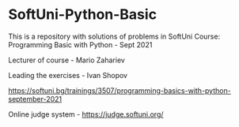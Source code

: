 # SoftUni-Python-Basic
This is a repository with solutions of problems in SoftUni Course: Programming Basic with Python - Sept 2021

Lecturer of course - Mario Zahariev

Leading the exercises - Ivan Shopov

https://softuni.bg/trainings/3507/programming-basics-with-python-september-2021

Online judge system - https://judge.softuni.org/
